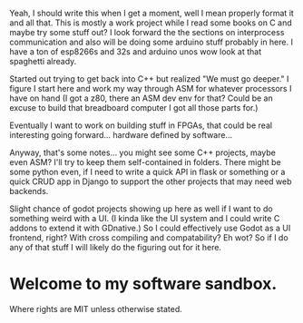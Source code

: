 Yeah, I should write this when I get a moment, well I mean properly format it and all that. This is mostly a work project while I read some books on C and maybe try some stuff out? I look forward the the sections on interprocess communication and also will be doing some arduino stuff probably in here. I have a ton of esp8266s and 32s and arduino unos wow look at that spaghetti already.

Started out trying to get back into C++ but realized "We must go deeper." I figure I start here and work my way through ASM for whatever processors I have on hand (I got a z80, there an ASM dev env for that? Could be an excuse to build that breadboard computer I got all those parts for.)

Eventually I want to work on building stuff in FPGAs, that could be real interesting going forward... hardware defined by software...

Anyway, that's some notes... you might see some C++ projects, maybe even ASM? I'll try to keep them self-contained in folders. There might be some python even, if I need to write a quick API in flask or something or a quick CRUD app in Django to support the other projects that may need web backends.

Slight chance of godot projects showing up here as well if I want to do something weird with a UI. (I kinda like the UI system and I could write C addons to extend it with GDnative.) So I could effectively use Godot as a UI frontend, right? With cross compiling and compatability? Eh wot? So if I do any of that stuff I will likely do the figuring out for it here.

# Welcome to my software sandbox.

Where rights are MIT unless otherwise stated.
